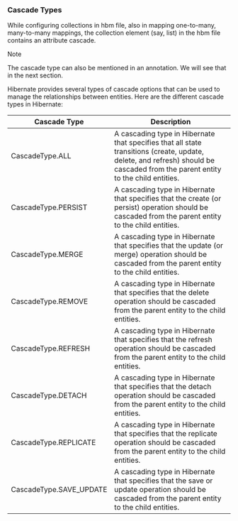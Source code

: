 ### Cascade Types

While configuring collections in hbm file, also in mapping one-to-many, many-to-many mappings, the collection element (say, list) in the hbm file contains an attribute cascade.

> [!NOTE]  
> The cascade type can also be mentioned in an annotation. We will see that in the next section.

Hibernate provides several types of cascade options that can be used to manage the relationships between entities. Here are the different cascade types in Hibernate:

| Cascade Type            | Description                                                                                                                                                                    |
|-------------------------|--------------------------------------------------------------------------------------------------------------------------------------------------------------------------------|
| CascadeType.ALL         | A cascading type in Hibernate that specifies that all state transitions (create, update, delete, and refresh) should be cascaded from the parent entity to the child entities. |
| CascadeType.PERSIST     | A cascading type in Hibernate that specifies that the create (or persist) operation should be cascaded from the parent entity to the child entities.                           |
| CascadeType.MERGE       | A cascading type in Hibernate that specifies that the update (or merge) operation should be cascaded from the parent entity to the child entities.                             |
| CascadeType.REMOVE      | A cascading type in Hibernate that specifies that the delete operation should be cascaded from the parent entity to the child entities.                                        |
| CascadeType.REFRESH     | A cascading type in Hibernate that specifies that the refresh operation should be cascaded from the parent entity to the child entities.                                       |
| CascadeType.DETACH      | A cascading type in Hibernate that specifies that the detach operation should be cascaded from the parent entity to the child entities.                                        |
| CascadeType.REPLICATE   | A cascading type in Hibernate that specifies that the replicate operation should be cascaded from the parent entity to the child entities.                                     |
| CascadeType.SAVE_UPDATE | A cascading type in Hibernate that specifies that the save or update operation should be cascaded from the parent entity to the child entities.                                |

